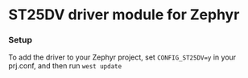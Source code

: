 # ST25DV driver module for Zephyr

### Setup
To add the driver to your Zephyr project, set `CONFIG_ST25DV=y` in your prj.conf, and then run `west update`
